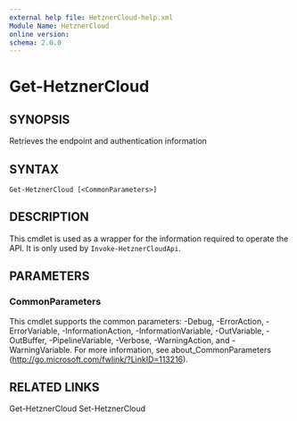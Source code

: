 ```yaml
---
external help file: HetznerCloud-help.xml
Module Name: HetznerCloud
online version:
schema: 2.0.0
---
```

# Get-HetznerCloud

## SYNOPSIS

Retrieves the endpoint and authentication information

## SYNTAX

```
Get-HetznerCloud [<CommonParameters>]
```

## DESCRIPTION

This cmdlet is used as a wrapper for the information required to operate the API. It is only used by `Invoke-HetznerCloudApi`.

## PARAMETERS

### CommonParameters

This cmdlet supports the common parameters: -Debug, -ErrorAction, -ErrorVariable, -InformationAction, -InformationVariable, -OutVariable, -OutBuffer, -PipelineVariable, -Verbose, -WarningAction, and -WarningVariable.
For more information, see about_CommonParameters (http://go.microsoft.com/fwlink/?LinkID=113216).

## RELATED LINKS

Get-HetznerCloud
Set-HetznerCloud
